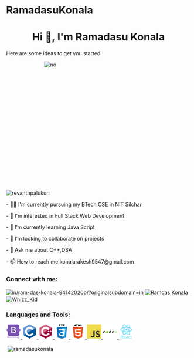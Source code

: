 # RamadasuKonala
<h1 align="center">Hi 👋, I'm Ramadasu Konala</h1>
Here are some ideas to get you started:

<p> <img align="right" src="https://c.tenor.com/y2JXkY1pXkwAAAAM/cat-computer.gif" alt="no" width="400px" height="350px"> </p>
<p align="left"> <img src="https://komarev.com/ghpvc/?username=revanthpalukuri&label=Profile%20views&color=0e75b6&style=flat" alt="revanthpalukuri" /> </p>
<p> - 🧑‍🎓 I'm currently pursuing my BTech CSE in NIT Silchar </p>
<p> - 👀 I'm interested in Full Stack Web Development </p>
<p> - 🌱 I’m currently learning Java Script </p>
<p> - 👯 I’m looking to collaborate on projects </p>
<p> - 💬 Ask me about C++,DSA </p>
<p> - 📫 How to reach me konalarakesh9547@gmail.com </p>

 
<h3 align="left">Connect with me:</h3>
<p align="left">
<a href="https://www.linkedin.com/in/ram-das-konala-94142020b/?originalSubdomain=in" target="blank"><img align="center" src="https://raw.githubusercontent.com/rahuldkjain/github-profile-readme-generator/master/src/images/icons/Social/linked-in-alt.svg" alt="in/ram-das-konala-94142020b/?originalsubdomain=in" height="30" width="40" /></a>
<a href="https://www.facebook.com/profile.php?id=100039270348548" target="blank"><img align="center" src="https://raw.githubusercontent.com/rahuldkjain/github-profile-readme-generator/master/src/images/icons/Social/facebook.svg" alt="Ramdas Konala" height="30" width="40" /></a>
<a href="https://codeforces.com/profile/Whizz_Kid" target="blank"><img align="center" src="https://cdn.jsdelivr.net/npm/simple-icons@3.0.1/icons/codeforces.svg" alt="Whizz_Kid" height="30" width="40" /></a>
</p>

<h3 align="left">Languages and Tools:</h3>
<p align="left"> <a href="https://getbootstrap.com" target="_blank" rel="noreferrer"> <img src="https://raw.githubusercontent.com/devicons/devicon/master/icons/bootstrap/bootstrap-plain-wordmark.svg" alt="bootstrap" width="40" height="40"/> </a> <a href="https://www.cprogramming.com/" target="_blank" rel="noreferrer"> <img src="https://raw.githubusercontent.com/devicons/devicon/master/icons/c/c-original.svg" alt="c" width="40" height="40"/> </a> <a href="https://www.w3schools.com/cpp/" target="_blank" rel="noreferrer"> <img src="https://raw.githubusercontent.com/devicons/devicon/master/icons/cplusplus/cplusplus-original.svg" alt="cplusplus" width="40" height="40"/> </a> <a href="https://www.w3schools.com/css/" target="_blank" rel="noreferrer"> <img src="https://raw.githubusercontent.com/devicons/devicon/master/icons/css3/css3-original-wordmark.svg" alt="css3" width="40" height="40"/> </a> <a href="https://www.w3.org/html/" target="_blank" rel="noreferrer"> <img src="https://raw.githubusercontent.com/devicons/devicon/master/icons/html5/html5-original-wordmark.svg" alt="html5" width="40" height="40"/> </a> <a href="https://developer.mozilla.org/en-US/docs/Web/JavaScript" target="_blank" rel="noreferrer"> <img src="https://raw.githubusercontent.com/devicons/devicon/master/icons/javascript/javascript-original.svg" alt="javascript" width="40" height="40"/> </a> <a href="https://nodejs.org" target="_blank" rel="noreferrer"> <img src="https://raw.githubusercontent.com/devicons/devicon/master/icons/nodejs/nodejs-original-wordmark.svg" alt="nodejs" width="40" height="40"/> </a> <a href="https://reactjs.org/" target="_blank" rel="noreferrer"> <img src="https://raw.githubusercontent.com/devicons/devicon/master/icons/react/react-original-wordmark.svg" alt="react" width="40" height="40"/> </a> </p>
<p>&nbsp;<img align="center" src="https://github-readme-stats.vercel.app/api?username=Ramadaskonala&show_icons=true&locale=en" alt="ramadasukonala" /></p>
